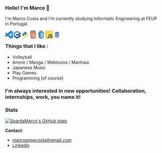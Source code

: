 ### Hello! I'm Marco 👋

I'm Marco Costa and I'm currently studying Informatic Engineering at FEUP in Portugal. 

<img align="left" alt="Visual Studio Code" width="26px" src="https://raw.githubusercontent.com/github/explore/80688e429a7d4ef2fca1e82350fe8e3517d3494d/topics/visual-studio-code/visual-studio-code.png" />
<img align="left" alt="C++" width="26px" src="https://raw.githubusercontent.com/github/explore/80688e429a7d4ef2fca1e82350fe8e3517d3494d/topics/cpp/cpp.png" />
<img align="left" alt="Py" width="26px" src="https://raw.githubusercontent.com/github/explore/80688e429a7d4ef2fca1e82350fe8e3517d3494d/topics/python/python.png" />
<img align="left" alt="HTML5" width="26px" src="https://raw.githubusercontent.com/github/explore/80688e429a7d4ef2fca1e82350fe8e3517d3494d/topics/html/html.png" />
<img align="left" alt="CSS3" width="26px" src="https://raw.githubusercontent.com/github/explore/80688e429a7d4ef2fca1e82350fe8e3517d3494d/topics/css/css.png" />
<img align="left" alt="JavaScript" width="26px" src="https://raw.githubusercontent.com/github/explore/80688e429a7d4ef2fca1e82350fe8e3517d3494d/topics/javascript/javascript.png" />
<img align="left" alt="SQL" width="26px" src="https://raw.githubusercontent.com/github/explore/80688e429a7d4ef2fca1e82350fe8e3517d3494d/topics/sql/sql.png" />
<br> 

### Things that I like :
- Volleyball
- Anime / Manga / Webtoons / Manhwa
- Japanese Music
- Play Games 
- Programming [of course] 

### I'm always interested in new opportunities! Collaboration, internships, work, you name it!

### Stats 
 
 [![SpardaMarco's GitHub stats](https://github-readme-stats.vercel.app/api?username=SpardaMarco&count_private=true&show_icons=true&theme=tokyonight)](https://github.com/anuraghazra/github-readme-stats)   
 
__Contact__: 
- marcoanpecosta@gmail.com  
- [Linkedin](https://www.linkedin.com/in/marcoanpecosta/)
